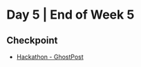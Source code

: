 # Day 5 | End of Week 5

## Checkpoint
+ [Hackathon - GhostPost](https://github.com/hollidavis/GhostPost)
